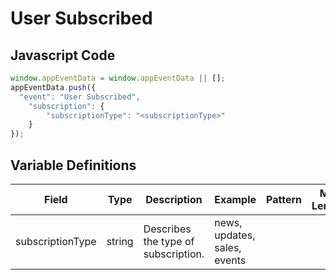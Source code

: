 # User Subscribed

### 

## Javascript Code
```js
window.appEventData = window.appEventData || [];
appEventData.push({
  "event": "User Subscribed",
    "subscription": {
        "subscriptionType": "<subscriptionType>"
    }
});
```

## Variable Definitions

|Field|Type|Description|Example|Pattern|Min Length|Max Length|Minimum|Maximum|Multiple Of|
| --- | --- | --- | --- | --- | --- | --- | --- | --- | --- |
|subscriptionType|string|Describes the type of subscription. |news, updates, sales, events|||||||
